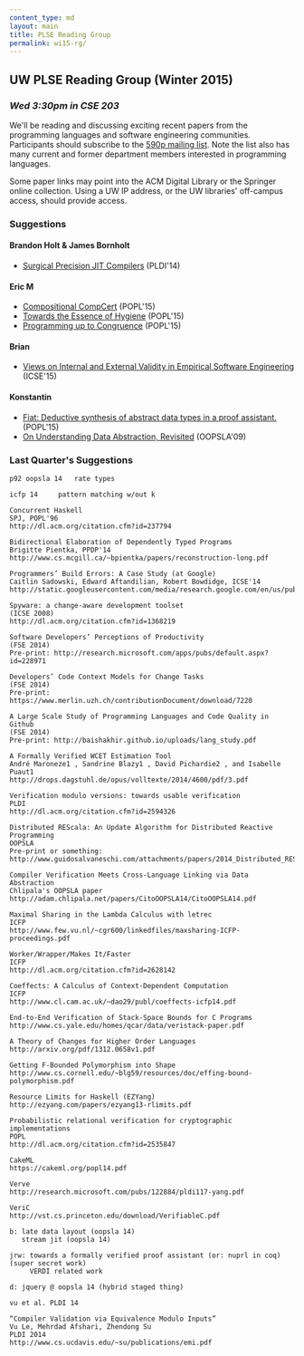 ```yaml
---
content_type: md
layout: main
title: PLSE Reading Group
permalink: wi15-rg/
---
```


## UW PLSE Reading Group (Winter 2015)

### *Wed 3:30pm in CSE 203*

We'll be reading and discussing exciting recent papers from the programming
languages and software engineering communities.  Participants should
subscribe to the [590p mailing
list](https://mailman.cs.washington.edu/mailman/listinfo/cse590n). Note the
list also has many current and former department members interested in
programming languages.

Some paper links may point into the ACM Digital Library or the
Springer online collection. Using a UW IP address, or the UW
libraries' off-campus access, should provide access.

### Suggestions

#### Brandon Holt & James Bornholt

- [Surgical Precision JIT Compilers](http://dl.acm.org/citation.cfm?id=2594316) (PLDI'14)

#### Eric M

- [Compositional CompCert](https://www.cs.princeton.edu/~appel/papers/compcomp.pdf) (POPL'15)
- [Towards the Essence of Hygiene](http://michaeldadams.org/papers/hygiene/hygiene-2015-popl-authors-copy.pdf) (POPL'15)
- [Programming up to Congruence](http://www.seas.upenn.edu/~sweirich/papers/congruence-extended.pdf) (POPL'15)

#### Brian

- [Views on Internal and External Validity in Empirical Software Engineering](http://www.infosun.fim.uni-passau.de/cl/publications/docs/SiSiAp15.pdf) (ICSE'15)

#### Konstantin

- [Fiat: Deductive synthesis of abstract data types in a proof assistant.](https://people.csail.mit.edu/jgross/personal-website/papers/2015-adt-synthesis.pdf) (POPL'15)
- [On Understanding Data Abstraction, Revisited](http://www.cs.utexas.edu/~wcook/Drafts/2009/essay.pdf) (OOPSLA'09)

### Last Quarter's Suggestions

    p92 oopsla 14   rate types
 
    icfp 14     pattern matching w/out k
  
    Concurrent Haskell
    SPJ, POPL'96
    http://dl.acm.org/citation.cfm?id=237794

    Bidirectional Elaboration of Dependently Typed Programs
    Brigitte Pientka, PPDP'14
    http://www.cs.mcgill.ca/~bpientka/papers/reconstruction-long.pdf
  
    Programmers’ Build Errors: A Case Study (at Google)
    Caitlin Sadowski, Edward Aftandilian, Robert Bowdidge, ICSE'14
    http://static.googleusercontent.com/media/research.google.com/en/us/pubs/archive/42184.pdf
  
    Spyware: a change-aware development toolset
    (ICSE 2008)
    http://dl.acm.org/citation.cfm?id=1368219
  
    Software Developers’ Perceptions of Productivity
    (FSE 2014)
    Pre-print: http://research.microsoft.com/apps/pubs/default.aspx?id=228971
  
    Developers’ Code Context Models for Change Tasks
    (FSE 2014)
    Pre-print: https://www.merlin.uzh.ch/contributionDocument/download/7220
  
    A Large Scale Study of Programming Languages and Code Quality in Github
    (FSE 2014)
    Pre-print: http://baishakhir.github.io/uploads/lang_study.pdf
  
    A Formally Verified WCET Estimation Tool
    André Maroneze1 , Sandrine Blazy1 , David Pichardie2 , and Isabelle Puaut1
    http://drops.dagstuhl.de/opus/volltexte/2014/4600/pdf/3.pdf
  
    Verification modulo versions: towards usable verification
    PLDI
    http://dl.acm.org/citation.cfm?id=2594326
  
    Distributed REScala: An Update Algorithm for Distributed Reactive Programming
    OOPSLA
    Pre-print or something: http://www.guidosalvaneschi.com/attachments/papers/2014_Distributed_REScala_An_Update_Algorithm_for_Distributed_Reactive_Programming_pdf.pdf
  
    Compiler Verification Meets Cross-Language Linking via Data Abstraction
    Chlipala's OOPSLA paper
    http://adam.chlipala.net/papers/CitoOOPSLA14/CitoOOPSLA14.pdf
  
    Maximal Sharing in the Lambda Calculus with letrec
    ICFP
    http://www.few.vu.nl/~cgr600/linkedfiles/maxsharing-ICFP-proceedings.pdf
  
    Worker/Wrapper/Makes It/Faster
    ICFP
    http://dl.acm.org/citation.cfm?id=2628142
  
    Coeffects: A Calculus of Context-Dependent Computation
    ICFP
    http://www.cl.cam.ac.uk/~dao29/publ/coeffects-icfp14.pdf
  
    End-to-End Verification of Stack-Space Bounds for C Programs
    http://www.cs.yale.edu/homes/qcar/data/veristack-paper.pdf
  
    A Theory of Changes for Higher Order Languages
    http://arxiv.org/pdf/1312.0658v1.pdf
  
    Getting F-Bounded Polymorphism into Shape
    http://www.cs.cornell.edu/~blg59/resources/doc/effing-bound-polymorphism.pdf
  
    Resource Limits for Haskell (EZYang)
    http://ezyang.com/papers/ezyang13-rlimits.pdf
  
    Probabilistic relational verification for cryptographic implementations
    POPL
    http://dl.acm.org/citation.cfm?id=2535847
  
    CakeML
    https://cakeml.org/popl14.pdf
  
    Verve
    http://research.microsoft.com/pubs/122884/pldi117-yang.pdf
  
    VeriC
    http://vst.cs.princeton.edu/download/VerifiableC.pdf
  
    b: late data layout (oopsla 14)
       stream jit (oopsla 14)
  
    jrw: towards a formally verified proof assistant (or: nuprl in coq)
    (super secret work)
         VERDI related work
  
    d: jquery @ oopsla 14 (hybrid staged thing)
  
    vu et al. PLDI 14
  
    “Compiler Validation via Equivalence Modulo Inputs”
    Vu Le, Mehrdad Afshari, Zhendong Su
    PLDI 2014
    http://www.cs.ucdavis.edu/~su/publications/emi.pdf
